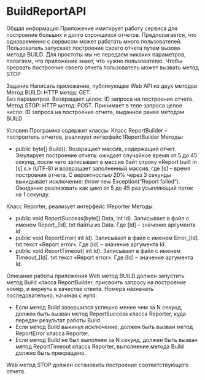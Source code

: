 # BuildReportAPI

Общая информация
Приложение имитирует работу сервиса для построение больших и долго строящихся отчетов. Предполагается, что одновременно с сервисом может работать много пользователей. 
Пользователь запускает построение своего отчета путем вызова метода BUILD. Для простоты мы не передаем никаких параметров, полагаем, что приложение знает, что 
нужно пользователю. Чтобы прервать построение своего отчета пользователь может вызвать метод STOP

Задание
Написать приложение, публикующее Web API из двух методов
Метод BUILD:
HTTP метод: GET.   
Без параметров. 
Возвращает целое: ID запроса на построение отчета.
Метод STOP: 
HTTP метод: POST. 
Принимает в теле запроса целое число: ID запроса на построение отчета, выданное ранее методом BUILD

Условия
Программа содержит классы:
Класс ReportBuilder – построитель отчетов, реализует интерфейс IReportBuilder
Методы:
- public byte[] Build(). Возвращает массив, содержащий отчет. Эмулирует построение отчета:  ожидает случайное время от 5 до 45 секунд, после чего записывает в массив байт строку «Report built in [s] s.» (UTF-8) и возвращает заполненный массив, где [s] – время построения отчета. С вероятностью 20% через 3 секунды выкидывает исключение: throw new Exception(“Report failed“). Ожидание реализовать как цикл от 5 до 45 раз усыпляющий поток на 1 секунду.

Класс Reporter, реализует интерфейс IReporter
Методы:
- public void ReportSuccess(byte[] Data, int Id). Записывает в файл с именем Report_[Id]. txt  байты из Data. Где [Id] – значение аргумента Id.
- public void ReportError( int Id).  Записывает в файл с именем Error_[Id]. txt  текст «Report error». Где [Id] – значение аргумента Id.
- public void ReportTimeout( int Id).  Записывает в файл с именем Timeout_[Id]. txt  текст «Report error». Где [Id] – значение аргумента Id.

Описание работы приложения
Web метод BUILD должен запустить метод Build класса ReportBuilder, присвоить запросу на построение номер, и вернуть в качестве ответа. Номера назначать последовательно,
начиная с нуля.
- Если метод Build завершился успешно менее чем за N секунд, должен быть вызван метод ReportSuccess класса Reporter, куда передан результат работы Build.
- Если метод Build выкинул исключение, должен быть вызван метод ReportError класса Reporter.
- Если метод Build не был выполнен за N секунд, должен быть вызван метод ReportTimeout класса Reporter, выполнение метода Build должно быть прекращено.

Web метод STOP должен остановить построение соответствующего отчета.
